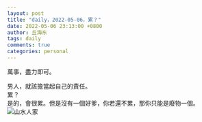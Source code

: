 ```yaml
---
layout: post
title: "daily，2022-05-06，累？"
date: 2022-05-06 23:13:00 +0800
author: 丘海东 
tags: daily
comments: true
categories: personal
---
```

萬事，盡力即可。  

男人，就該擔當起自己的責任。  
累？  
是的，會很累。但是沒有一個好爹，你若還不累，那你只能是廢物一個。  
![山水人家](http://r.photo.store.qq.com/psc?/V53xBhKC4JFvE03uTNAL1QWxNF14kYiO/bqQfVz5yrrGYSXMvKr.cqT4T8BhCIz*kU5LUkx5In3P3B0yC*..ciJF8lZExNXfkFqUqdsL6vbAXGYkv6cDgu2bB72yDSoVzWQ4LmoJMSyI!/r)

